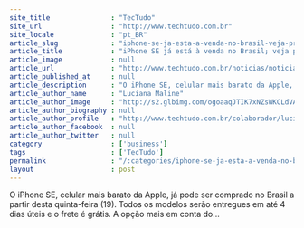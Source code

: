 ```yaml
---
site_title               : "TecTudo"
site_url                 : "http://www.techtudo.com.br"
site_locale              : "pt_BR"
article_slug             : "iphone-se-ja-esta-a-venda-no-brasil-veja-preco-e-ficha-tecnica"
article_title            : "iPhone SE já está à venda no Brasil; veja preço e ficha técnica"
article_image            : null
article_url              : "http://www.techtudo.com.br/noticias/noticia/2016/05/iphone-se-ja-esta-venda-no-brasil-saiba-o-preco.html"
article_published_at     : null
article_description      : "O iPhone SE, celular mais barato da Apple, já pode ser comprado no Brasil a partir desta quinta-feira (19). Todos os modelos serão entregues em até 4 dias úteis e o frete é grátis. A opção mais em conta do..."
article_author_name      : "Luciana Maline"
article_author_image     : "http://s2.glbimg.com/ogoaaqJTIK7xNZsWKCLdVAPBtJQ=/30x30/s2.glbimg.com/nr_CPLGJSOs7t10R8_q-bwlDrMc=/1552x0:3001x1448/140x140/s.glbimg.com/po/tt2/f/original/2016/05/30/img_5355.jpg"
article_author_biography : null
article_author_profile   : "http://www.techtudo.com.br/colaborador/luciana-maline.html"
article_author_facebook  : null
article_author_twitter   : null
category                 : ['business']
tags                     : ['TecTudo']
permalink                : "/:categories/iphone-se-ja-esta-a-venda-no-brasil-veja-preco-e-ficha-tecnica/"
layout                   : post
---
```


O iPhone SE, celular mais barato da Apple, já pode ser comprado no Brasil a partir desta quinta-feira (19). Todos os modelos serão entregues em até 4 dias úteis e o frete é grátis. A opção mais em conta do...
